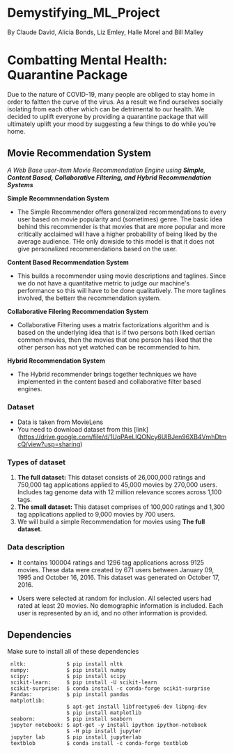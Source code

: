# Demystifying_ML_Project
By Claude David, Alicia Bonds, Liz Emley, Halle Morel and Bill Malley

# Combatting Mental Health: Quarantine Package
Due to the nature of COVID-19, many people are obliged to stay home in order to faltten the curve of the virus. As a result we find ourselves socially isolating from each other which can be detrimental to our health. We decided to uplift everyone by providing a quarantine package that will ultimately uplift your mood by suggesting a few things to do while you're home. 

## Movie Recommendation System
_A Web Base user-item Movie Recommendation Engine using_ _**Simple, Content Based, Collaborative Filtering, and Hybrid Recommendation Systems**_

__Simple Recommnendation System__
* The Simple Recommender offers generalized recommendations to every user based on movie popularity and (sometimes) genre.
The basic idea behind this recommender is that movies that are more popular and more critically acclaimed will have a higher probability of being liked by the average audience. THe only dowside to this model is that it does not give personalized recommendations based on the user.

__Content Based Recommendation System__
* This builds a recommender using movie descriptions and taglines. Since we do not have a quantitative metric to judge our machine's performance so this will have to be done qualitatively. The more taglines involved, the betterr the recommendation system. 

__Collaborative Filering Recommendation System__
* Collaborative Filtering uses a matrix factorizations algorithm and is based on the underlying idea that is if two persons both liked certian common movies, then the movies that one person has liked that the other person has not yet watched can be recommended to him. 

__Hybrid Recommendation System__
* The Hybrid recommender brings together techniques we have implemented in the content based and collaborative filter based engines.


### Dataset 

* Data is taken from MovieLens
* You need to download dataset from this [link] (https://drive.google.com/file/d/1UqPAeLIQONcy6UlBJen96XB4VmhDtmcQ/view?usp=sharing)

### Types of dataset

1. **The full dataset:** This dataset consists of 26,000,000 ratings and 750,000 tag applications applied to 45,000 movies by 270,000 users. Includes tag genome data with 12 million relevance scores across 1,100 tags.
2. **The small dataset:** This dataset comprises of 100,000 ratings and 1,300 tag applications applied to 9,000 movies by 700 users.
3. We will build a simple Recommendation for movies using **The full dataset**.


### Data description
* It contains 100004 ratings and 1296 tag applications across 9125 movies. These data were created by 671 users between January 09, 1995 and October 16, 2016. This dataset was generated on October 17, 2016.

* Users were selected at random for inclusion. All selected users had rated at least 20 movies. No demographic information is included. Each user is represented by an id, and no other information is provided.

## Dependencies
Make sure to install all of these dependencies
```
 nltk:             $ pip install nltk
 numpy:            $ pip install numpy
 scipy:            $ pip install scipy
 scikit-learn:     $ pip install -U scikit-learn
 scikit-surprise:  $ conda install -c conda-forge scikit-surprise
 Pandas:           $ pip install pandas
 matplotlib: 
                   $ apt-get install libfreetype6-dev libpng-dev
                   $ pip install matplotlib 
 seaborn:          $ pip install seaborn
 jupyter notebook: $ apt-get -y install ipython ipython-notebook
                   $ -H pip install jupyter
 jupyter lab       $ pip install jupyterlab
 textblob          $ conda install -c conda-forge textblob 
```
